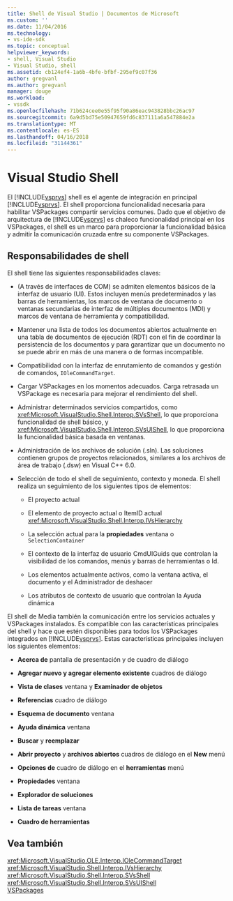 ```yaml
---
title: Shell de Visual Studio | Documentos de Microsoft
ms.custom: ''
ms.date: 11/04/2016
ms.technology:
- vs-ide-sdk
ms.topic: conceptual
helpviewer_keywords:
- shell, Visual Studio
- Visual Studio, shell
ms.assetid: cb124ef4-1a6b-4bfe-bfbf-295ef9c07f36
author: gregvanl
ms.author: gregvanl
manager: douge
ms.workload:
- vssdk
ms.openlocfilehash: 71b624cee0e55f95f90a86eac943828bbc26ac97
ms.sourcegitcommit: 6a9d5bd75e50947659fd6c837111a6a547884e2a
ms.translationtype: MT
ms.contentlocale: es-ES
ms.lasthandoff: 04/16/2018
ms.locfileid: "31144361"
---
```

# <a name="visual-studio-shell"></a>Visual Studio Shell
El [!INCLUDE[vsprvs](../../code-quality/includes/vsprvs_md.md)] shell es el agente de integración en principal [!INCLUDE[vsprvs](../../code-quality/includes/vsprvs_md.md)]. El shell proporciona funcionalidad necesaria para habilitar VSPackages compartir servicios comunes. Dado que el objetivo de arquitectura de [!INCLUDE[vsprvs](../../code-quality/includes/vsprvs_md.md)] es chaleco funcionalidad principal en los VSPackages, el shell es un marco para proporcionar la funcionalidad básica y admitir la comunicación cruzada entre su componente VSPackages.  
  
## <a name="shell-responsibilities"></a>Responsabilidades de shell  
 El shell tiene las siguientes responsabilidades claves:  
  
-   (A través de interfaces de COM) se admiten elementos básicos de la interfaz de usuario (UI). Estos incluyen menús predeterminados y las barras de herramientas, los marcos de ventana de documento o ventanas secundarias de interfaz de múltiples documentos (MDI) y marcos de ventana de herramienta y compatibilidad.  
  
-   Mantener una lista de todos los documentos abiertos actualmente en una tabla de documentos de ejecución (RDT) con el fin de coordinar la persistencia de los documentos y para garantizar que un documento no se puede abrir en más de una manera o de formas incompatible.  
  
-   Compatibilidad con la interfaz de enrutamiento de comandos y gestión de comandos, `IOleCommandTarget`.  
  
-   Cargar VSPackages en los momentos adecuados. Carga retrasada un VSPackage es necesaria para mejorar el rendimiento del shell.  
  
-   Administrar determinados servicios compartidos, como <xref:Microsoft.VisualStudio.Shell.Interop.SVsShell>, lo que proporciona funcionalidad de shell básico, y <xref:Microsoft.VisualStudio.Shell.Interop.SVsUIShell>, lo que proporciona la funcionalidad básica basada en ventanas.  
  
-   Administración de los archivos de solución (.sln). Las soluciones contienen grupos de proyectos relacionados, similares a los archivos de área de trabajo (.dsw) en Visual C++ 6.0.  
  
-   Selección de todo el shell de seguimiento, contexto y moneda. El shell realiza un seguimiento de los siguientes tipos de elementos:  
  
    -   El proyecto actual  
  
    -   El elemento de proyecto actual o ItemID actual <xref:Microsoft.VisualStudio.Shell.Interop.IVsHierarchy>  
  
    -   La selección actual para la **propiedades** ventana o `SelectionContainer`  
  
    -   El contexto de la interfaz de usuario CmdUIGuids que controlan la visibilidad de los comandos, menús y barras de herramientas o Id.  
  
    -   Los elementos actualmente activos, como la ventana activa, el documento y el Administrador de deshacer  
  
    -   Los atributos de contexto de usuario que controlan la Ayuda dinámica  
  
 El shell de Media también la comunicación entre los servicios actuales y VSPackages instalados. Es compatible con las características principales del shell y hace que estén disponibles para todos los VSPackages integrados en [!INCLUDE[vsprvs](../../code-quality/includes/vsprvs_md.md)]. Estas características principales incluyen los siguientes elementos:  
  
-   **Acerca de** pantalla de presentación y de cuadro de diálogo  
  
-   **Agregar nuevo y agregar elemento existente** cuadros de diálogo  
  
-   **Vista de clases** ventana y **Examinador de objetos**  
  
-   **Referencias** cuadro de diálogo  
  
-   **Esquema de documento** ventana  
  
-   **Ayuda dinámica** ventana  
  
-   **Buscar** y **reemplazar**  
  
-   **Abrir proyecto** y **archivos abiertos** cuadros de diálogo en el **New** menú  
  
-   **Opciones de** cuadro de diálogo en el **herramientas** menú  
  
-   **Propiedades** ventana  
  
-   **Explorador de soluciones**  
  
-   **Lista de tareas** ventana  
  
-   **Cuadro de herramientas**  
  
## <a name="see-also"></a>Vea también  
 <xref:Microsoft.VisualStudio.OLE.Interop.IOleCommandTarget>   
 <xref:Microsoft.VisualStudio.Shell.Interop.IVsHierarchy>   
 <xref:Microsoft.VisualStudio.Shell.Interop.SVsShell>   
 <xref:Microsoft.VisualStudio.Shell.Interop.SVsUIShell>   
 [VSPackages](../../extensibility/internals/vspackages.md)